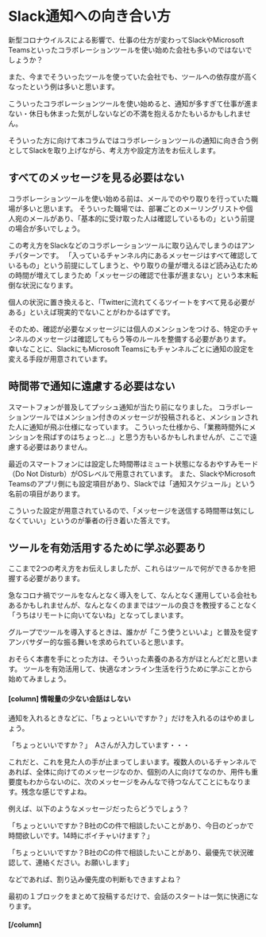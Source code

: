 # Slack通知への向き合い方

新型コロナウイルスによる影響で、仕事の仕方が変わってSlackやMicrosoft Teamsといったコラボレーションツールを使い始めた会社も多いのではないでしょうか？

また、今までそういったツールを使っていた会社でも、ツールへの依存度が高くなったという例は多いと思います。

こういったコラボレーションツールを使い始めると、通知が多すぎて仕事が進まない・休日も休まった気がしないなどの不満を抱えるかたもいるかもしれません。

そういった方に向けて本コラムではコラボレーションツールの通知に向き合う例としてSlackを取り上げながら、考え方や設定方法をお伝えします。

## すべてのメッセージを見る必要はない

コラボレーションツールを使い始める前は、メールでのやり取りを行っていた職場が多いと思います。
そういった職場では、部署ごとのメーリングリストや個人宛のメールがあり、「基本的に受け取った人は確認しているもの」という前提の場合が多いでしょう。

この考え方をSlackなどのコラボレーションツールに取り込んでしまうのはアンチパターンです。
「入っているチャンネル内にあるメッセージはすべて確認しているもの」という前提にしてしまうと、やり取りの量が増えるほど読み込むための時間が増えてしまうため「メッセージの確認で仕事が進まない」という本末転倒な状況になります。

個人の状況に置き換えると、「Twitterに流れてくるツイートをすべて見る必要がある」といえば現実的でないことがわかるはずです。

そのため、確認が必要なメッセージには個人のメンションをつける、特定のチャンネルのメッセージは確認してもらう等のルールを整備する必要があります。
幸いなことに、SlackにもMicrosoft Teamsにもチャンネルごとに通知の設定を変える手段が用意されています。

## 時間帯で通知に遠慮する必要はない

スマートフォンが普及してプッシュ通知が当たり前になりました。
コラボレーションツールではメンション付きのメッセージが投稿されると、メンションされた人に通知が飛ぶ仕様になっています。
こういった仕様から、「業務時間外にメンションを飛ばすのはちょっと…」と思う方もいるかもしれませんが、ここで遠慮する必要はありません。

最近のスマートフォンには設定した時間帯はミュート状態になるおやすみモード（Do Not Disturb）がOSレベルで用意されています。
また、SlackやMicrosoft Teamsのアプリ側にも設定項目があり、Slackでは「通知スケジュール」という名前の項目があります。

こういった設定が用意されているので、「メッセージを送信する時間帯は気にしなくていい」というのが筆者の行き着いた答えです。

## ツールを有効活用するために学ぶ必要あり

ここまで2つの考え方をお伝えしましたが、これらはツールで何ができるかを把握する必要があります。

急なコロナ禍でツールをなんとなく導入をして、なんとなく運用している会社もあるかもしれませんが、なんとなくのままではツールの良さを教授することなく「うちはリモートに向いてないね」となってしまいます。

グループでツールを導入するときは、誰かが「こう使うといいよ」と普及を促すアンバサダー的な振る舞いを求められていると思います。

おそらく本書を手にとった方は、そういった素養のある方がほとんどだと思います。
ツールを有効活用して、快適なオンライン生活を行うために学ぶことから始めてみましょう。

#### [column] 情報量の少ない会話はしない

通知を入れるときなどに、「ちょっといいですか？」だけを入れるのはやめましょう。

「ちょっといいですか？」　Aさんが入力しています・・・

これだと、これを見た人の手が止まってしまいます。複数人のいるチャンネルであれば、全体に向けてのメッセージなのか、個別の人に向けてなのか、用件も重要度もわからないのに、次のメッセージをみんなで待つなんてことにもなります。残念な感じですよね。

例えば、以下のようなメッセージだったらどうでしょう？

「ちょっといいですか？B社のCの件で相談したいことがあり、今日のどっかで時間欲しいです。14時にボイチャいけます？」

「ちょっといいですか？B社のCの件で相談したいことがあり、最優先で状況確認して、連絡ください。お願いします」

などであれば、割り込み優先度の判断もできますよね？

最初の１ブロックをまとめて投稿するだけで、会話のスタートは一気に快適になります。

#### [/column]